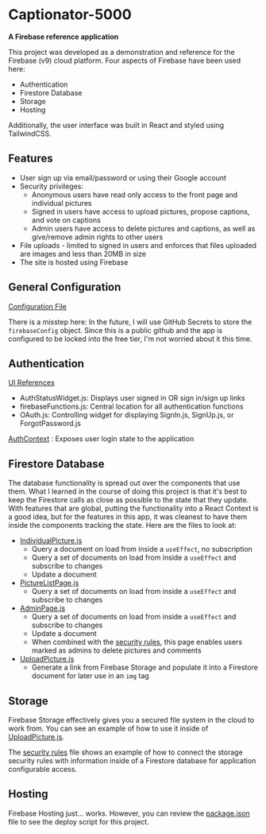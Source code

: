 # Captionator-5000

**A Firebase reference application**

This project was developed as a demonstration and reference for the Firebase (v9) cloud platform.  Four aspects of Firebase have been used here: 

* Authentication
* Firestore Database
* Storage
* Hosting

Additionally, the user interface was built in React and styled using TailwindCSS.

## Features

* User sign up via email/password or using their Google account
* Security privileges:
  * Anonymous users have read only access to the front page and individual pictures
  * Signed in users have access to upload pictures, propose captions, and vote on captions
  * Admin users have access to delete pictures and captions, as well as give/remove admin rights to other users
* File uploads - limited to signed in users and enforces that files uploaded are images and less than 20MB in size
* The site is hosted using Firebase

## General Configuration

 [Configuration File](src/firebase/firebase.js)

There is a misstep here:  In the future, I will use GitHub Secrets to store the `firebaseConfig` object.  Since this is a public github and the app is configured to be locked into the free tier, I'm not worried about it this time. 

## Authentication

[UI References](src/components/oauth) 

* AuthStatusWidget.js:  Displays user signed in OR sign in/sign up links
* firebaseFunctions.js:  Central location for all authentication functions
* OAuth.js:  Controlling widget for displaying SignIn.js, SignUp.js, or ForgotPassword.js 

[AuthContext](src/context) :  Exposes user login state to the application 

## Firestore Database

The database functionality is spread out over the components that use them.  What I learned in the course of doing this project is that it's best to keep the Firestore calls as close as possible to the state that they update.  With features that are global, putting the functionality into a React Context is a good idea, but for the features in this app, it was cleanest to have them inside the components tracking the state.  Here are the files to look at:

* [IndividualPicture.js](src/pages/IndividualPicture.js)
  * Query a document on load from inside a `useEffect`, no subscription
  * Query a set of documents on load from inside a `useEffect` and subscribe to changes
  * Update a document
* [PictureListPage.js](src/pages/PictureListPage.js)
  * Query a set of documents on load from inside a `useEffect` and subscribe to changes
* [AdminPage.js](src/pages/AdminPage.js)
  * Query a set of documents on load from inside a `useEffect` and subscribe to changes
  * Update a document
  * When combined with the [security rules](firestore.rules), this page enables users marked as admins to delete pictures and comments
* [UploadPicture.js](src/pages/UploadPicture.js)
  * Generate a link from Firebase Storage and populate it into a Firestore document for later use in an `img` tag

## Storage

Firebase Storage effectively gives you a secured file system in the cloud to work from.  You can see an example of how to use it inside of [UploadPicture.js](src/pages/UploadPicture.js).  

The [security rules](storage.rules) file shows an example of how to connect the storage security rules with information inside of a Firestore database for application configurable access.

## Hosting

Firebase Hosting just... works.  However, you can review the [package.json](package.json) file to see the deploy script for this project.

